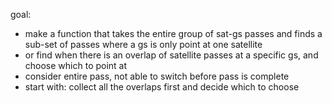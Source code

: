 goal:
- make a function that takes the entire group of sat-gs passes and finds a sub-set of passes where a gs is only point at one satellite
- or find when there is an overlap of satellite passes at a specific gs, and choose which to point at
- consider entire pass, not able to switch before pass is complete
- start with: collect all the overlaps first and decide which to choose

